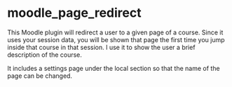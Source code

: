 # moodle_page_redirect
This Moodle plugin will redirect a user to a given page of a course. Since it uses your session data, you will be shown that page the first time you jump inside that course in that session. I use it to show the user a brief description of the course.

It includes a settings page under the local section so that the name of the page can be changed.
